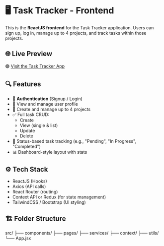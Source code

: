# 🖥️ Task Tracker - Frontend

This is the **ReactJS frontend** for the Task Tracker application. Users can sign up, log in, manage up to 4 projects, and track tasks within those projects.

## 🌐 Live Preview  
🟢 [Visit the Task Tracker App](https://task-tracker-frontend-sigma.vercel.app/login)

## 🔍 Features

- 🔐 **Authentication** (Signup / Login)
- 🧑 View and manage user profile
- 📁 Create and manage up to 4 projects
- ✅ Full task CRUD:
  - Create
  - View (single & list)
  - Update
  - Delete
- 🎯 Status-based task tracking (e.g., "Pending", "In Progress", "Completed")
- 📊 Dashboard-style layout with stats

## ⚙️ Tech Stack

- ReactJS (Hooks)
- Axios (API calls)
- React Router (routing)
- Context API or Redux (for state management)
- TailwindCSS / Bootstrap (UI styling)

## 🏗️ Folder Structure
src/
├── components/
├── pages/
├── services/
├── context/
├── utils/
└── App.jsx
